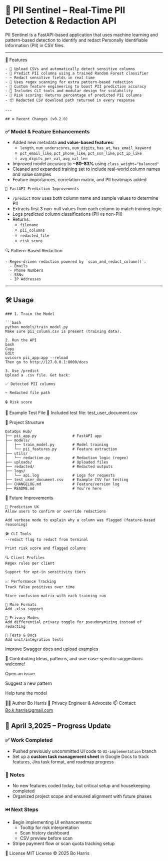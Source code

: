 # 🔐 PII Sentinel – Real-Time PII Detection & Redaction API

PII Sentinel is a FastAPI-based application that uses machine learning and pattern-based detection to identify and redact Personally Identifiable Information (PII) in CSV files.

---

🚀 Features
```
- 📁 Upload CSVs and automatically detect sensitive columns
- 🧠 Predict PII columns using a trained Random Forest classifier
- ✂️ Redact sensitive fields in real time
- 🔎 Uses regex scanning for extra pattern-based redaction
- 🧬 Custom feature engineering to boost PII prediction accuracy
- 🔧 Includes CLI tools and modular design for scalability
- 🪪 Risk scoring: Returns percentage of predicted PII columns
- 📦 Redacted CSV download path returned in every response

---

## ⚙️ Recent Changes (v0.2.0)
```
### ✅ Model & Feature Enhancements
- Added new metadata **and value-based features**:
  - `length`, `num_underscores`, `num_digits`, `has_at`, `has_email_keyword`
  - `pct_email_like`, `pct_phone_like`, `pct_ssn_like`, `pct_ip_like`
  - `avg_digits_per_val`, `avg_val_len`
- Improved model accuracy to **~80–83%** using `class_weight="balanced"`
- Cleaned and expanded training set to include real-world column names and value samples
- Feature importances, correlation matrix, and PII heatmaps added
```
🧠 FastAPI Prediction Improvements
```
- `/predict` now uses both column name and sample values to determine PII
- Extracts first 3 non-null values from each column to match training logic
- Logs predicted column classifications (PII vs non-PII)
- Returns:
  - `filename`
  - `pii_columns`
  - `redacted_file`
  - `risk_score`

🔍 Pattern-Based Redaction
```
- Regex-driven redaction powered by `scan_and_redact_column()`:
  - Emails
  - Phone Numbers
  - SSNs
  - IP Addresses
```
---

## 🛠️ Usage
```
### 1. Train the Model

```bash
python models/train_model.py
Make sure pii_column.csv is present (training data).

2. Run the API
bash
Copy
Edit
uvicorn pii_app:app --reload
Then go to http://127.0.0.1:8000/docs

3. Use /predict
Upload a .csv file. Get back:

✅ Detected PII columns

✂️ Redacted file path

🔒 Risk score
```
🧪 Example Test File
📄 Included test file: test_user_document.csv

📂 Project Structure
```
DataOps Hub/
├── pii_app.py                # FastAPI app
├── models/
│   ├── train_model.py        # Model training
│   └── pii_features.py       # Feature extraction
├── utils/
│   └── redaction.py          # Redaction logic (regex)
├── uploads/                  # Uploaded files
├── redacted/                 # Redacted outputs
├── logs/
│   └── api.log               # Logs for requests
├── test_user_document.csv    # Example CSV for testing
├── CHANGELOG.md              # Feature/version log
├── README.md                 # You’re here
```
🧾 Future Improvements
```
🧠 Prediction UX
Allow users to confirm or override redactions

Add verbose mode to explain why a column was flagged (feature-based reasoning)

🛠️ CLI Tools
--redact flag to redact from terminal

Print risk score and flagged columns

🔍 Client Profiles
Regex rules per client

Support for opt-in sensitivity tiers

📈 Performance Tracking
Track false positives over time

Store confusion matrix with each training run

📁 More Formats
Add .xlsx support

🔐 Privacy Modes
Add differential privacy toggle for pseudonymizing instead of redacting

🧪 Tests & Docs
Add unit/integration tests
```
Improve Swagger docs and upload examples

🤝 Contributing
Ideas, patterns, and use-case-specific suggestions welcome!

Open an issue

Suggest a new pattern

Help tune the model

🧑‍💻 Author
Bo Harris
🔐 Privacy Engineer & Advocate
📫 Contact: Bo.k.harris@gmail.com

## 📆 April 3,2025  – Progress Update

### ✅ Work Completed
- Pushed previously uncommitted UI code to `UI-implementation` branch
- Set up a **custom task management sheet** in Google Docs to track features, Jira task format, and roadmap progress

### 🧠 Notes
- No new features coded today, but critical setup and housekeeping completed
- Organized project scope and ensured alignment with future phases

### ⏭️ Next Steps
- Begin implementing UI enhancements:
  - Tooltip for risk interpretation
  - Scan history dashboard
  - CSV preview before scan
- Stripe payment flow or scan quota tracking setup

📜 License
MIT License © 2025 Bo Harris
